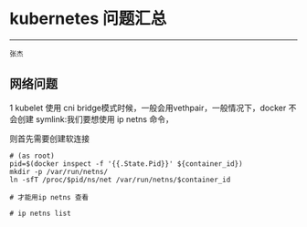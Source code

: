 # kubernetes 问题汇总

---

```
张杰
```





## 网络问题

1 kubelet 使用 cni bridge模式时候，一般会用vethpair，一般情况下，docker 不会创建 symlink:我们要想使用 ip netns 命令，

则首先需要创建软连接

```
# (as root)
pid=$(docker inspect -f '{{.State.Pid}}' ${container_id})
mkdir -p /var/run/netns/
ln -sfT /proc/$pid/ns/net /var/run/netns/$container_id
```

```
# 才能用ip netns 查看

# ip netns list
```



